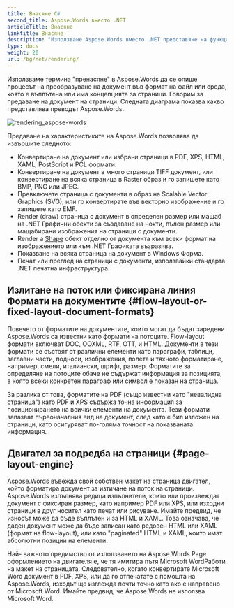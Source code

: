 ```yaml
---
title: Внасяне C#
second_title: Aspose.Words вместо .NET
articleTitle: Внасяне
linktitle: Внасяне
description: "Използване Aspose.Words вместо .NET представяне на функция за форматиране на документ за възпроизвеждане на потоци в страници и конвертиране на такъв документ или избрани страници в други документи (PDF, HTML, XPS, и т.н.) или изображения (TIFF, PNG, SVG и т.н.) формати за гледане, по-нататъшно преобразуване или отпечатване с помощта на C#."
type: docs
weight: 20
url: /bg/net/rendering/
---
```


Използваме термина "пренасяне" в Aspose.Words да се опише процесът на преобразуване на документ във формат на файл или среда, която е въплътена или има концепцията за страници. Говорим за предаване на документ на страници. Следната диаграма показва какво представлява преводът Aspose.Words.

![rendering_aspose-words](/words/net/rendering/rendering-1.png)

Предаване на характеристиките на Aspose.Words позволява да извършите следното:

- Конвертиране на документ или избрани страници в PDF, XPS, HTML, XAML, PostScript и PCL формати.
- Конвертиране на документ в много страници TIFF документ, или конвертиране на всяка страница в Raster образ и го запишете като BMP, PNG или JPEG.
- Превключете страница с документи в образ на Scalable Vector Graphics (SVG), или го конвертирате във векторно изображение и го запишете като EMF.
- Render (draw) страница с документ в определен размер или мащаб на .NET Графични обекти за създаване на нокти, пълен размер или мащабирани изображения на страници с документи.
- Render a [Shape](https://reference.aspose.com/words/net/aspose.words.drawing/shape/) обект отделно от документа към всеки формат на изображението или към .NET Графиката възразява.
- Показване на всяка страница на документ в Windows Форма.
- Печат или преглед на страници с документи, използвайки стандарта .NET печатна инфраструктура.

## Излитане на поток или фиксирана линия Формати на документите {#flow-layout-or-fixed-layout-document-formats}

Повечето от форматите на документите, които могат да бъдат заредени Aspose.Words са известни като формати на потоците. Flow-layout формати включват DOC, OOXML, RTF, OTT, и HTML. Документи в тези формати се състоят от различни елементи като параграфи, таблици, заглавни части, подноси, изображения, полета и тяхното форматиране, например, смели, италиански, шрифт, размер. Форматите за определяне на потоците обаче не съдържат информация за позицията, в която всеки конкретен параграф или символ е показан на страница.

За разлика от това, форматите на PDF (също известни като "невалидна страница") като PDF и XPS съдържа точна информация за позиционирането на всички елементи на документа. Тези формати запазват първоначалния вид на документ, след като е бил изложен на страници, като осигуряват по-голяма точност на показваната информация.

## Двигател за подредба на страници {#page-layout-engine}

Aspose.Words въвежда свой собствен макет на страница двигател, който форматира документ за изтичане на поток на страници. Aspose.Words изпълнява редица изпълнители, които или произвеждат документ с фиксиран размер, като например PDF или XPS, или изходни страници в друг носител като печат или рисуване. Имайте предвид, че износът може да бъде въплътен и за HTML и XAML. Това означава, че даден документ може да бъде записан като редовен HTML или XAML (формат на flow-layout), или като "paginated" HTML и XAML, които имат абсолютни позиции на елементи.

Най- важното предимство от използването на Aspose.Words Page оформлението на двигателя е, че тя имитира пътя Microsoft WordРаботи на макет на страницата. Следователно, когато конвертирате Microsoft Word документ в PDF, XPS, или да го отпечатате с помощта на Aspose.Words, изходът ще изглежда почти точно като ако е направено от Microsoft Word. Имайте предвид, че Aspose.Words не използва Microsoft Word.
